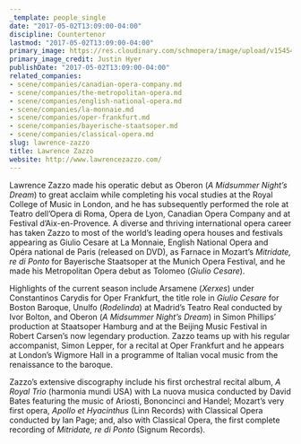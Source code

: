 ```yaml
---
_template: people_single
date: "2017-05-02T13:09:00-04:00"
discipline: Countertenor
lastmod: "2017-05-02T13:09:00-04:00"
primary_image: https://res.cloudinary.com/schmopera/image/upload/v1545409169/media/webhook-uploads/1493744827784/2017-05-02---Zazzo---Justin-Hyer.jpg.jpg
primary_image_credit: Justin Hyer
publishDate: "2017-05-02T13:09:00-04:00"
related_companies:
- scene/companies/canadian-opera-company.md
- scene/companies/the-metropolitan-opera.md
- scene/companies/english-national-opera.md
- scene/companies/la-monnaie.md
- scene/companies/oper-frankfurt.md
- scene/companies/bayerische-staatsoper.md
- scene/companies/classical-opera.md
slug: lawrence-zazzo
title: Lawrence Zazzo
website: http://www.lawrencezazzo.com/
---
```


Lawrence Zazzo made his operatic debut as Oberon (*A Midsummer Night’s Dream*) to great acclaim while completing his vocal studies at the Royal College of Music in London, and he has subsequently performed the role at Teatro dell’Opera di Roma, Opera de Lyon, Canadian Opera Company and at Festival d’Aix-en-Provence. A diverse and thriving international opera career has taken Zazzo to most of the world’s leading opera houses and festivals appearing as Giulio Cesare at La Monnaie, English National Opera and Opéra national de Paris (released on DVD), as Farnace in Mozart’s *Mitridate, re di Ponto* for Bayerische Staatsoper at the Munich Opera Festival, and he made his Metropolitan Opera debut as Tolomeo (*Giulio Cesare*).

Highlights of the current season include Arsamene (*Xerxes*) under Constantinos Carydis for Oper Frankfurt, the title role in *Giulio Cesare* for Boston Baroque, Unulfo (*Rodelinda*) at Madrid’s Teatro Real conducted by Ivor Bolton, and Oberon (*A Midsummer Night’s Dream*) in Simon Phillips’ production at Staatsoper Hamburg and at the Beijing Music Festival in Robert Carsen’s now legendary production. Zazzo teams up with his regular accompanist, Simon Lepper, for a recital at Oper Frankfurt and he appears at London’s Wigmore Hall in a programme of Italian vocal music from the renaissance to the baroque.

Zazzo’s extensive discography include his first orchestral recital album, *A Royal Trio* (harmonia mundi USA) with La nuova musica conducted by David Bates featuring the music of Ariosti, Bononcinci and Handel; Mozart’s very first opera, *Apollo et Hyacinthus* (Linn Records) with Classical Opera conducted by Ian Page; and, also with Classical Opera, the first complete recording of *Mitridate, re di Ponto* (Signum Records).
